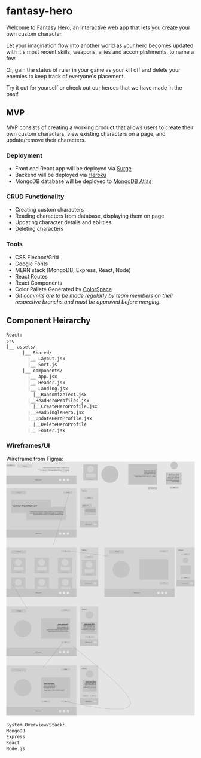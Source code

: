 # fantasy-hero
Welcome to Fantasy Hero; an interactive web app that lets you create your own custom character.  

Let your imagination flow into another world as your hero becomes updated with it's most recent skills, weapons, allies and accomplishments, to name a few.   

Or, gain the status of ruler in your game as your kill off and delete your enemies to keep track of everyone's placement.   

Try it out for yourself or check out our heroes that we have made in the past!

## MVP

MVP consists of creating a working product that allows users to create their own custom characters, view existing characters on a page, and update/remove their characters. 

### Deployment
- Front end React app will be deployed via [Surge](https://surge.sh/)
- Backend will be deployed via [Heroku](heroku.com)
- MongoDB database will be deployed to [MongoDB Atlas](https://www.mongodb.com/cloud/atlas)

### CRUD Functionality
- Creating custom characters
- Reading characters from database, displaying them on page
-  Updating character details and abilities
-  Deleting characters

### Tools
- CSS Flexbox/Grid
- Google Fonts
- MERN stack (MongoDB, Express, React, Node)
- React Routes
- React Components
- Color Pallete Generated by [ColorSpace](https://mycolor.space/)
-  *Git commits are to be made regularly by team members on their respective branchs and must be approved before merging.*

## Component Heirarchy 

```
React:
src
|__ assets/
      |__ Shared/
        |__ Layout.jsx
        |__ Sort.js
      |__ components/
        |__ App.jsx
        |__ Header.jsx
        |__ Landing.jsx
          |__RandomizeText.jsx
        |__ReadHeroProfiles.jsx     
          |__CreateHeroProfile.jsx
        |__ReadSingleHero.jsx
        |__UpdateHeroProfile.jsx
          |__DeleteHeroProfile
        |__ Footer.jsx
```

### Wireframes/UI 
Wireframe from Figma:
![UI](./wireframes/fantasy-hero.png)
```
System Overview/Stack:
MongoDB
Express
React
Node.js
```

```javascript

```